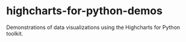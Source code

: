 # highcharts-for-python-demos
Demonstrations of data visualizations using the Highcharts for Python toolkit.
